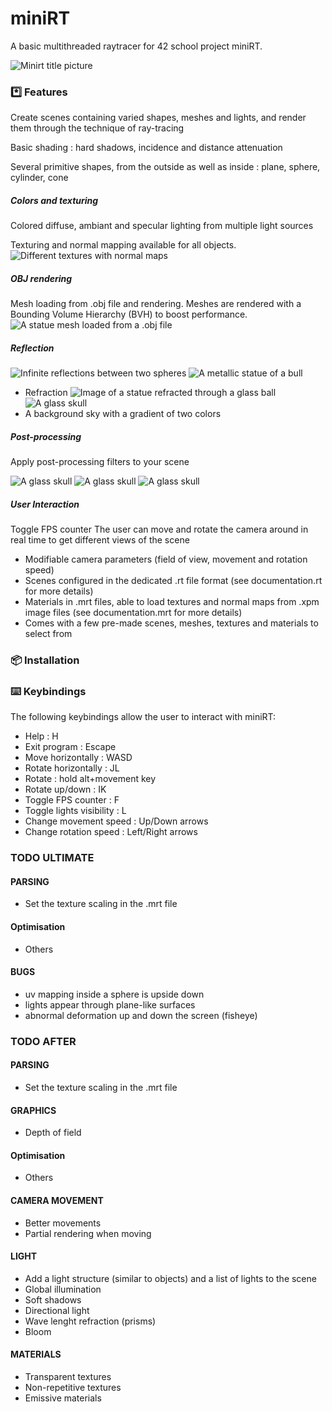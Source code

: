 # miniRT

A basic multithreaded raytracer for 42 school project miniRT.

![Minirt title picture](./preview/minirt.png "Title")

### *️⃣ Features

Create scenes containing varied shapes, meshes and lights, and render them through the technique of ray-tracing

Basic shading : hard shadows, incidence and distance attenuation

Several primitive shapes, from the outside as well as inside : plane, sphere, cylinder, cone

##### Colors and texturing
Colored diffuse, ambiant and specular lighting from multiple light sources

Texturing and normal mapping available for all objects.
![Different textures with normal maps](./preview/text1.png "Textures")

##### OBJ rendering
Mesh loading from .obj file and rendering.
Meshes are rendered with a Bounding Volume Hierarchy (BVH) to boost performance.
![A statue mesh loaded from a .obj file](./preview/bust.png "Reflections")

##### Reflection
![Infinite reflections between two spheres](./preview/refl2.png "Reflections")
![A metallic statue of a bull](./preview/bull.png "Metal")

- Refraction
![Image of a statue refracted through a glass ball](./preview/refr2.png "Refraction")
![A glass skull](./preview/refr1.png "Refraction")
- A background sky with a gradient of two colors

##### Post-processing
Apply post-processing filters to your scene

![A glass skull](./preview/neg.png "Refraction")
![A glass skull](./preview/sepia.png "Refraction")
![A glass skull](./preview/poster.png "Refraction")

##### User Interaction
Toggle FPS counter
The user can move and rotate the camera around in real time to get different views of the scene
- Modifiable camera parameters (field of view, movement and rotation speed)
- Scenes configured in the dedicated .rt file format (see documentation.rt for more details)
- Materials in .mrt files, able to load textures and normal maps from .xpm image files (see documentation.mrt for more details)
- Comes with a few pre-made scenes, meshes, textures and materials to select from

### 📦 Installation

### ⌨️ Keybindings

The following keybindings allow the user to interact with miniRT:

- Help : H
- Exit program : Escape
- Move horizontally : WASD
- Rotate horizontally : JL
- Rotate : hold alt+movement key
- Rotate up/down : IK
- Toggle FPS counter : F
- Toggle lights visibility : L
- Change movement speed : Up/Down arrows
- Change rotation speed : Left/Right arrows


### TODO ULTIMATE

#### PARSING
- Set the texture scaling in the .mrt file

#### Optimisation
- Others

#### BUGS
- uv mapping inside a sphere is upside down
- lights appear through plane-like surfaces
- abnormal deformation up and down the screen (fisheye)


### TODO AFTER

#### PARSING
- Set the texture scaling in the .mrt file

#### GRAPHICS
- Depth of field

#### Optimisation
- Others

#### CAMERA MOVEMENT
- Better movements
- Partial rendering when moving

#### LIGHT
- Add a light structure (similar to objects) and a list of lights to the scene
- Global illumination
- Soft shadows
- Directional light
- Wave lenght refraction (prisms)
- Bloom

#### MATERIALS
- Transparent textures
- Non-repetitive textures
- Emissive materials
